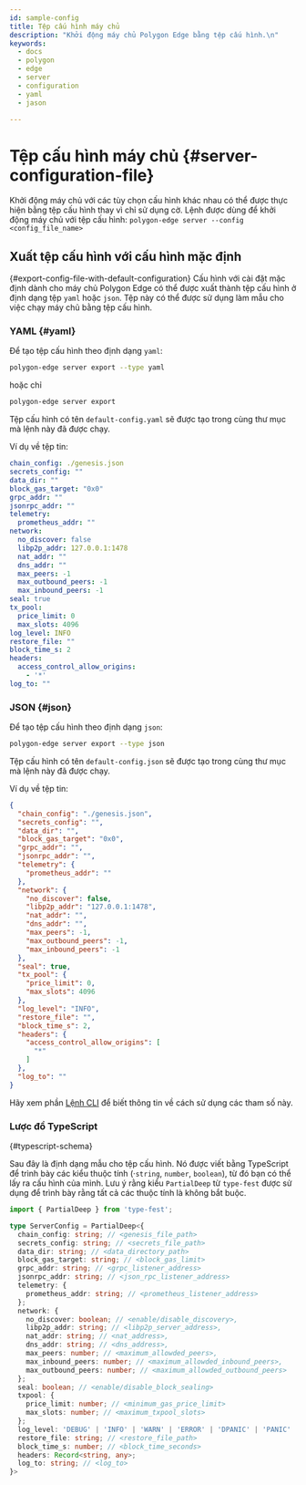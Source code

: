 ```yaml
---
id: sample-config
title: Tệp cấu hình máy chủ
description: "Khởi động máy chủ Polygon Edge bằng tệp cấu hình.\n"
keywords:
  - docs
  - polygon
  - edge
  - server
  - configuration
  - yaml
  - jason

---
```

# Tệp cấu hình máy chủ {#server-configuration-file}
Khởi động máy chủ với các tùy chọn cấu hình khác nhau có thể được thực hiện bằng tệp cấu hình thay vì chỉ sử dụng cờ.
 Lệnh được dùng để khởi động máy chủ với tệp cấu hình:
`polygon-edge server --config <config_file_name>`

## Xuất tệp cấu hình với cấu hình mặc định
 {#export-config-file-with-default-configuration}
Cấu hình với cài đặt mặc định dành cho máy chủ Polygon Edge có thể được xuất thành tệp cấu hình ở định dạng tệp `yaml` hoặc `json`.
 Tệp này có thể được sử dụng làm mẫu cho việc chạy máy chủ bằng tệp cấu hình.


### YAML {#yaml}
Để tạo tệp cấu hình theo định dạng `yaml`:
```bash
polygon-edge server export --type yaml
```
hoặc chỉ
```bash
polygon-edge server export
```
Tệp cấu hình có tên `default-config.yaml` sẽ được tạo trong cùng thư mục mà lệnh này đã được chạy.


Ví dụ về tệp tin:
```yaml
chain_config: ./genesis.json
secrets_config: ""
data_dir: ""
block_gas_target: "0x0"
grpc_addr: ""
jsonrpc_addr: ""
telemetry:
  prometheus_addr: ""
network:
  no_discover: false
  libp2p_addr: 127.0.0.1:1478
  nat_addr: ""
  dns_addr: ""
  max_peers: -1
  max_outbound_peers: -1
  max_inbound_peers: -1
seal: true
tx_pool:
  price_limit: 0
  max_slots: 4096
log_level: INFO
restore_file: ""
block_time_s: 2
headers:
  access_control_allow_origins:
    - '*'
log_to: ""
```

### JSON {#json}
Để tạo tệp cấu hình theo định dạng `json`:
```bash
polygon-edge server export --type json
```
Tệp cấu hình có tên `default-config.json` sẽ được tạo trong cùng thư mục mà lệnh này đã được chạy.


Ví dụ về tệp tin:

```json
{
  "chain_config": "./genesis.json",
  "secrets_config": "",
  "data_dir": "",
  "block_gas_target": "0x0",
  "grpc_addr": "",
  "jsonrpc_addr": "",
  "telemetry": {
    "prometheus_addr": ""
  },
  "network": {
    "no_discover": false,
    "libp2p_addr": "127.0.0.1:1478",
    "nat_addr": "",
    "dns_addr": "",
    "max_peers": -1,
    "max_outbound_peers": -1,
    "max_inbound_peers": -1
  },
  "seal": true,
  "tx_pool": {
    "price_limit": 0,
    "max_slots": 4096
  },
  "log_level": "INFO",
  "restore_file": "",
  "block_time_s": 2,
  "headers": {
    "access_control_allow_origins": [
      "*"
    ]
  },
  "log_to": ""
}
```

Hãy xem phần [Lệnh CLI](/docs/edge/get-started/cli-commands) để biết thông tin về cách sử dụng các tham số này.


### Lược đồ TypeScript
 {#typescript-schema}

Sau đây là định dạng mẫu cho tệp cấu hình. Nó được viết bằng TypeScript để trình bày các kiểu thuộc tính (·`string`, `number`, `boolean`), từ đó bạn có thể lấy ra cấu hình của mình.
 Lưu ý rằng kiểu `PartialDeep` từ `type-fest` được sử dụng để trình bày rằng tất cả các thuộc tính là không bắt buộc.


```typescript
import { PartialDeep } from 'type-fest';

type ServerConfig = PartialDeep<{
  chain_config: string; // <genesis_file_path>
  secrets_config: string; // <secrets_file_path>
  data_dir: string; // <data_directory_path>
  block_gas_target: string; // <block_gas_limit>
  grpc_addr: string; // <grpc_listener_address>
  jsonrpc_addr: string; // <json_rpc_listener_address>
  telemetry: {
    prometheus_addr: string; // <prometheus_listener_address>
  };
  network: {
    no_discover: boolean; // <enable/disable_discovery>,
    libp2p_addr: string; // <libp2p_server_address>,
    nat_addr: string; // <nat_address>,
    dns_addr: string; // <dns_address>,
    max_peers: number; // <maximum_allowded_peers>,
    max_inbound_peers: number; // <maximum_allowded_inbound_peers>,
    max_outbound_peers: number; // <maximum_allowded_outbound_peers>
  };
  seal: boolean; // <enable/disable_block_sealing>
  txpool: {
    price_limit: number; // <minimum_gas_price_limit>
    max_slots: number; // <maximum_txpool_slots>
  };
  log_level: 'DEBUG' | 'INFO' | 'WARN' | 'ERROR' | 'DPANIC' | 'PANIC' | 'FATAL'; // <log_level>
  restore_file: string; // <restore_file_path>
  block_time_s: number; // <block_time_seconds>
  headers: Record<string, any>;
  log_to: string; // <log_to>
}>
```

